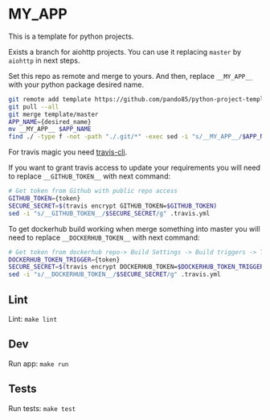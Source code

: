 # __MY_APP__

This is a template for python projects.

Exists a branch for aiohttp projects. You can use it replacing `master` by `aiohttp` in next steps.

Set this repo as remote and merge to yours.
And then, replace `__MY_APP__` with your python package desired name.
```bash
git remote add template https://github.com/pando85/python-project-template.git
git pull --all
git merge template/master 
APP_NAME={desired_name}
mv __MY_APP__ $APP_NAME
find ./ -type f -not -path "./.git/*" -exec sed -i "s/__MY_APP__/$APP_NAME/g" {} \;
```

For travis magic you need [travis-cli](https://github.com/travis-ci/travis.rb).

If you want to grant travis access to update your requirements you will need to replace `__GITHUB_TOKEN__` with next command:

```bash
# Get token from Github with public repo access
GITHUB_TOKEN={token}
SECURE_SECRET=$(travis encrypt GITHUB_TOKEN=$GITHUB_TOKEN)
sed -i "s/__GITHUB_TOKEN__/$SECURE_SECRET/g" .travis.yml
```

To get dockerhub build working when merge something into master you will need to replace `__DOCKERHUB_TOKEN__` with next command:


```bash
# Get token from dockerhub repo-> Build Settings -> Build triggers -> Trigger token
DOCKERHUB_TOKEN_TRIGGER={token}
SECURE_SECRET=$(travis encrypt DOCKERHUB_TOKEN=$DOCKERHUB_TOKEN_TRIGGER)
sed -i "s/__DOCKERHUB_TOKEN__/$SECURE_SECRET/g" .travis.yml
```

## Lint

Lint: `make lint`

## Dev

Run app: `make run`

## Tests

Run tests: `make test`

